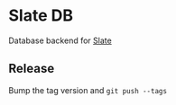 # Slate DB

Database backend for [Slate](https://github.com/ssanj/slate)


## Release

Bump the tag version and `git push --tags`